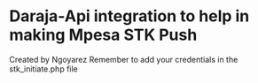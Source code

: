 # Daraja-Api integration to help in making Mpesa STK Push
Created by Ngoyarez
Remember to add your credentials in the stk_initiate.php file
